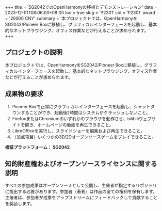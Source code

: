 +++
title = 'SG2042でのOpenHarmonyの移植とデモンストレーション'
date = 2023-12-01T08:06:00+08:00
toc = true
slug = 'P2301'
cid = 'P2301'
award = '20000 CNY'
summary = '本プロジェクトでは、OpenHarmonyをSG2042/Pioneer Boxに移植し、グラフィカルインターフェースを起動し、基本的なネットブラウジング、オフィス作業などが行えることが求められます。'
+++

## プロジェクトの説明

本プロジェクトでは、OpenHarmonyをSG2042/Pioneer Boxに移植し、グラフィカルインターフェースを起動し、基本的なネットブラウジング、オフィス作業などが行えることが求められます。


## 成果物の要求

1. Pioneer Boxで正常にグラフィカルインターフェースを起動し、シャットダウンすることができ、起動後2時間はシステムがクラッシュしないこと。
2. FirefoxまたはChromiumのいずれかのブラウザを動作させ、bilibiliウェブサイトを開き、ホームページの動画を再生できること。
3. LibreOfficeを実行し、スライドショーを編集および再生できること。
4. （加点項目）いくつかの3D/2Dオープンソースゲームをプレイできること。

**検証プラットフォーム： SG2042**

## 知的財産権およびオープンソースライセンスに関する説明

すべての参加成果はオープンソースとして公開し、主催者が指定するリポジトリに提出する必要があります。参加者（著者）は作品の全ての権利を保有します。主催者は、参加者が成果をアップストリームにフィードバックして貢献することを奨励します。